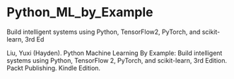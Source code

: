 # Python_ML_by_Example
Build intelligent systems using Python, TensorFlow2, PyTorch, and scikit-learn, 3rd Ed

Liu, Yuxi (Hayden). Python Machine Learning By Example: Build intelligent systems using Python, TensorFlow 2, PyTorch, and scikit-learn, 3rd Edition. Packt Publishing. Kindle Edition. 
